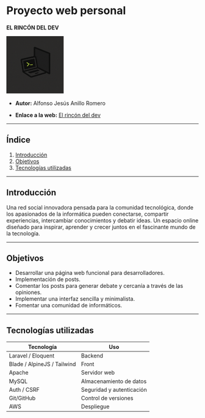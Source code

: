 # Proyecto web personal

**EL RINCÓN DEL DEV**

<img src="./public/img/logo.png" alt="Logo" width="150">

- **Autor:** Alfonso Jesús Anillo Romero

- **Enlace a la web:** [El rincón del dev](https://elrincondeldev.duckdns.org/)

---

## Índice

1. [Introducción](#introducción)
2. [Objetivos](#objetivos)
3. [Tecnologías utilizadas](#tecnologías-utilizadas)

---

## Introducción

Una red social innovadora pensada para la comunidad tecnológica, donde los apasionados de la informática pueden conectarse, compartir experiencias, intercambiar conocimientos y debatir ideas. Un espacio online diseñado para inspirar, aprender y crecer juntos en el fascinante mundo de la tecnología.


---

## Objetivos

- Desarrollar una página web funcional para desarrolladores.
- Implementación de posts.
- Comentar los posts para generar debate y cercanía a través de las opiniones.
- Implementar una interfaz sencilla y minimalista.
- Fomentar una comunidad de informáticos.


---

## Tecnologías utilizadas

| Tecnología | Uso |
|------------|-----|
| Laravel / Eloquent | Backend |
| Blade / AlpineJS / Tailwind | Front |
| Apache | Servidor web |
| MySQL | Almacenamiento de datos |
| Auth / CSRF | Seguridad y autenticación |
| Git/GitHub | Control de versiones |
| AWS | Despliegue |
